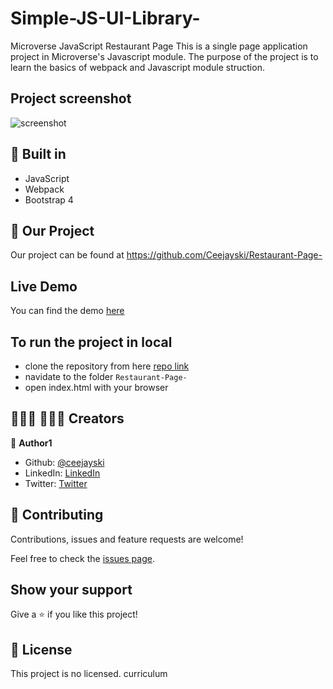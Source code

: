 # Simple-JS-UI-Library-
Microverse JavaScript Restaurant Page
This is a single page application project in Microverse's Javascript module. The purpose of the project is to learn the basics of webpack and Javascript module struction.
## Project screenshot
![screenshot](./screenshot.png)

## 🔨 Built in

- JavaScript
- Webpack
- Bootstrap 4

## 🚀 Our Project

Our project can be found at https://github.com/Ceejayski/Restaurant-Page-
## Live Demo

You can find the demo [here](https://affectionate-turing-e7a407.netlify.app)


## To run the project in local

- clone the repository from here [repo link](https://github.com/Ceejayski/Restaurant-Page-)
- navidate to the folder `Restaurant-Page-`
- open index.html with your browser

## 👨🏽‍💻 👨🏿‍💻 Creators

👤 **Author1**

- Github: [@ceejayski](https://github.com/ceejayski)
- LinkedIn: [LinkedIn](https://www.linkedin.com/in/okoli-ceejay/)
- Twitter: [Twitter](https://twitter.com/OkoliChijioke10)



## 🤝 Contributing

Contributions, issues and feature requests are welcome!

Feel free to check the [issues page](https://github.com/daviidy/Micro-Reddit/issues).

## Show your support

Give a ⭐️ if you like this project!

## 📝 License

This project is no licensed.
 curriculum 

